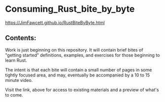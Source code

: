 
# Consuming_Rust_bite_by_byte<br />

https://JimFawcett.github.io/RustBiteByByte.html

## Contents:

Work is just beginning on this repository.  It will contain brief bites of "getting started" definitions, examples, 
and exercises for those beginning to learn Rust.

The intent is that each bite will contain a small number of pages in some tightly focused area, and may, eventually
be accompanied by a 10 to 15 minute video.

Visit the link, above for access to existing materials and a preview of what's to come.

 